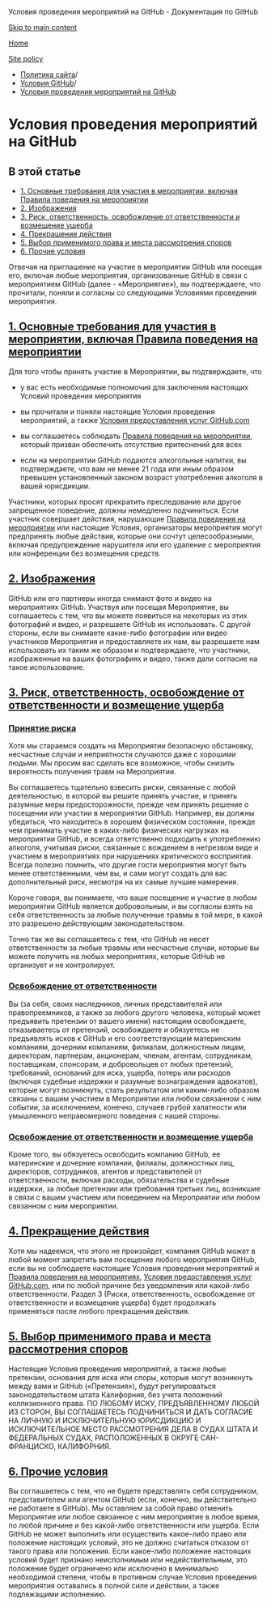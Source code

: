 Условия проведения мероприятий на GitHub - Документация по GitHub

[Skip to main content](#main-content)

[Home](/ru)

[Site policy](/ru/site-policy)

* [Политика сайта](/ru/site-policy)/
* [Условия GitHub](/ru/site-policy/github-terms)/
* [Условия проведения мероприятий на GitHub](/ru/site-policy/github-terms/github-event-terms)

Условия проведения мероприятий на GitHub
==========

В этой статье
----------

* [1. Основные требования для участия в мероприятии, включая Правила поведения на мероприятии](#1-basic-requirements-to-attend---including-the-event-code-of-conduct)
* [2. Изображения](#2-pictures)
* [3. Риск, ответственность, освобождение от ответственности и возмещение ущерба](#3-risk-liability-and-indemnity)
* [4. Прекращение действия](#4-termination)
* [5. Выбор применимого права и места рассмотрения споров](#5-choice-of-law-and-venue)
* [6. Прочие условия](#6-miscellaneous-terms)

Отвечая на приглашение на участие в мероприятии GitHub или посещая его, включая любые мероприятия, организованные GitHub в связи с мероприятием GitHub (далее - «Мероприятие»), вы подтверждаете, что прочитали, поняли и согласны со следующими Условиями проведения мероприятия.

[1. Основные требования для участия в мероприятии, включая Правила поведения на мероприятии](#1-basic-requirements-to-attend---including-the-event-code-of-conduct)
----------

Для того чтобы принять участие в Мероприятии, вы подтверждаете, что

* у вас есть необходимые полномочия для заключения настоящих Условий проведения мероприятия

* вы прочитали и поняли настоящие Условия проведения мероприятий, а также [Условия предоставления услуг GitHub.com](/ru/site-policy/github-terms/github-terms-of-service)

* вы соглашаетесь соблюдать [Правила поведения на мероприятии](/ru/site-policy/github-terms/github-event-code-of-conduct), который призван обеспечить отсутствие притеснений для всех

* если на мероприятии GitHub подаются алкогольные напитки, вы подтверждаете, что вам не менее 21 года или иным образом превышен установленный законом возраст употребления алкоголя в вашей юрисдикции.

Участники, которых просят прекратить преследование или другое запрещенное поведение, должны немедленно подчиниться. Если участник совершает действия, нарушающие [Правила поведения на мероприятии](/ru/site-policy/github-terms/github-event-code-of-conduct) или настоящие Условия, организаторы мероприятия могут предпринять любые действия, которые они сочтут целесообразными, включая предупреждение нарушителя или его удаление с мероприятия или конференции без возмещения средств.

[2. Изображения](#2-pictures)
----------

GitHub или его партнеры иногда снимают фото и видео на мероприятиях GitHub. Участвуя или посещая Мероприятие, вы соглашаетесь с тем, что вы можете появиться на некоторых из этих фотографий и видео, и разрешаете GitHub их использовать. С другой стороны, если вы снимаете какие-либо фотографии или видео участников Мероприятия и предоставляете их нам, вы разрешаете нам использовать их таким же образом и подтверждаете, что участники, изображенные на ваших фотографиях и видео, также дали согласие на такое использование.

[3. Риск, ответственность, освобождение от ответственности и возмещение ущерба](#3-risk-liability-and-indemnity)
----------

### [Принятие риска](#assumption-of-risk) ###

Хотя мы стараемся создать на Мероприятии безопасную обстановку, несчастные случаи и неприятности случаются даже с хорошими людьми. Мы просим вас сделать все возможное, чтобы снизить вероятность получения травм на Мероприятии.

Вы соглашаетесь тщательно взвесить риски, связанные с любой деятельностью, в которой вы решите принять участие, и принять разумные меры предосторожности, прежде чем принять решение о посещении или участии в мероприятии GitHub. Например, вы должны убедиться, что находитесь в хорошем физическом состоянии, прежде чем принимать участие в каких-либо физических нагрузках на мероприятии GitHub, и всегда ответственно подходить к употреблению алкоголя, учитывая риски, связанные с вождением в нетрезвом виде и участием в мероприятиях при нарушениях критического восприятия. Всегда полезно помнить, что другие гости мероприятия могут быть менее ответственными, чем вы, и сами могут создать для вас дополнительный риск, несмотря на их самые лучшие намерения.

Короче говоря, вы понимаете, что ваше посещение и участие в любом мероприятии GitHub является добровольным, и вы согласны взять на себя ответственность за любые полученные травмы в той мере, в какой это разрешено действующим законодательством.

Точно так же вы соглашаетесь с тем, что GitHub не несет ответственности за любые травмы или несчастные случаи, которые вы можете получить на любых мероприятиях, которые GitHub не организует и не контролирует.

### [Освобождение от ответственности](#release-of-liability) ###

Вы (за себя, своих наследников, личных представителей или правопреемников, а также за любого другого человека, который может предъявить претензии от вашего имени) настоящим освобождаете, отказываетесь от претензий, освобождаете и обязуетесь не предъявлять исков к GitHub и его соответствующим материнским компаниям, дочерним компаниям, филиалам, должностным лицам, директорам, партнерам, акционерам, членам, агентам, сотрудникам, поставщикам, спонсорам, и добровольцев от любых претензий, требований, оснований для иска, ущерба, потерь или расходов (включая судебные издержки и разумные вознаграждения адвокатов), которые могут возникнуть, стать результатом или каким-либо образом связаны с вашим участием в Мероприятии или любом связанном с ним событии, за исключением, конечно, случаев грубой халатности или умышленного неправомерного поведения с нашей стороны.

### [Освобождение от ответственности и возмещение ущерба](#indemnity) ###

Кроме того, вы обязуетесь освободить компанию GitHub, ее материнские и дочерние компании, филиалы, должностных лиц, директоров, сотрудников, агентов и представителей от ответственности, включая расходы, обязательства и судебные издержки, за любые претензии или требования третьих лиц, возникшие в связи с вашим участием или поведением на Мероприятии или любом связанном с ним мероприятии.

[4. Прекращение действия](#4-termination)
----------

Хотя мы надеемся, что этого не произойдет, компания GitHub может в любой момент запретить вам посещение любого мероприятия GitHub, если вы не соблюдаете настоящие Условия проведения мероприятий и [Правила поведения на мероприятиях](/ru/site-policy/github-terms/github-event-code-of-conduct), [Условия предоставления услуг GitHub.com](/ru/site-policy/github-terms/github-terms-of-service), или по любой причине без уведомления или какой-либо ответственности. Раздел 3 (Риски, ответственность, освобождение от ответственности и возмещение ущерба) будет продолжать применяться после любого прекращения действия.

[5. Выбор применимого права и места рассмотрения споров](#5-choice-of-law-and-venue)
----------

Настоящие Условия проведения мероприятий, а также любые претензии, основания для иска или споры, которые могут возникнуть между вами и GitHub («Претензия»), будут регулироваться законодательством штата Калифорния, без учета положений коллизионного права. ПО ЛЮБОМУ ИСКУ, ПРЕДЪЯВЛЕННОМУ ЛЮБОЙ ИЗ СТОРОН, ВЫ СОГЛАШАЕТЕСЬ ПОДЧИНИТЬСЯ И ДАТЬ СОГЛАСИЕ НА ЛИЧНУЮ И ИСКЛЮЧИТЕЛЬНУЮ ЮРИСДИКЦИЮ И ИСКЛЮЧИТЕЛЬНОЕ МЕСТО РАССМОТРЕНИЯ ДЕЛА В СУДАХ ШТАТА И ФЕДЕРАЛЬНЫХ СУДАХ, РАСПОЛОЖЕННЫХ В ОКРУГЕ САН-ФРАНЦИСКО, КАЛИФОРНИЯ.

[6. Прочие условия](#6-miscellaneous-terms)
----------

Вы соглашаетесь с тем, что не будете представлять себя сотрудником, представителем или агентом GitHub (если, конечно, вы действительно не работаете в GitHub). Мы оставляем за собой право отменить Мероприятие или любое связанное с ним мероприятие в любое время, по любой причине и без какой-либо ответственности или ущерба. Если GitHub не может выполнить или осуществить какое-либо право или положение настоящих условий, это не должно считаться отказом от такого права или положения. Если какое-либо положение настоящих условий будет признано неисполнимым или недействительным, это положение будет ограничено или исключено в минимально необходимой степени, чтобы в противном случае Условия проведения мероприятия оставались в полной силе и действии, а также подлежащими исполнению.
